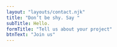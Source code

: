 ```yaml
---
layout: "layouts/contact.njk"
title: "Don’t be shy. Say "
subTitle: Hello.
formTitle: "Tell us about your project"
btnText: "Join us"
---
```


